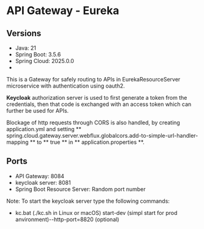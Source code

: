 # API Gateway - Eureka

## Versions
- Java: 21
- Spring Boot: 3.5.6
- Spring Cloud: 2025.0.0
- 

This is a Gateway for safely routing to APIs in EurekaResourceServer microservice with authentication using oauth2.

**Keycloak** authorization server is used to first generate a token from the credentials, then that code is exchanged with
an access token which can further be used for APIs.

Blockage of http requests through CORS is also handled, by creating application.yml and setting 
** spring.cloud.gateway.server.webflux.globalcors.add-to-simple-url-handler-mapping **
to ** true ** in ** application.properties **.


## Ports
- API Gateway: 8084
- keycloak server: 8081
- Spring Boot Resource Server: Random port number

Note: To start the keycloak server type the following commands:
- kc.bat (./kc.sh in Linux or macOS) start-dev (simpl start for prod anvironment)--http-port=8820 (optional)
